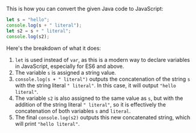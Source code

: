 This is how you can convert the given Java code to JavaScript:

```javascript
let s = "hello";
console.log(s + " literal");
let s2 = s + " literal";
console.log(s2);
```

Here's the breakdown of what it does:

1. `let` is used instead of `var`, as this is a modern way to declare variables in JavaScript, especially for ES6 and above.
2. The variable `s` is assigned a string value.
3. `console.log(s + " literal")` outputs the concatenation of the string `s` with the string literal `" literal"`. In this case, it will output `"hello literal"`.
4. The variable `s2` is also assigned to the same value as `s`, but with the addition of the string literal `" literal"`, so it is effectively the concatenation of both variables `s` and `literal`.
5. The final `console.log(s2)` outputs this new concatenated string, which will print `"hello literal"`.
